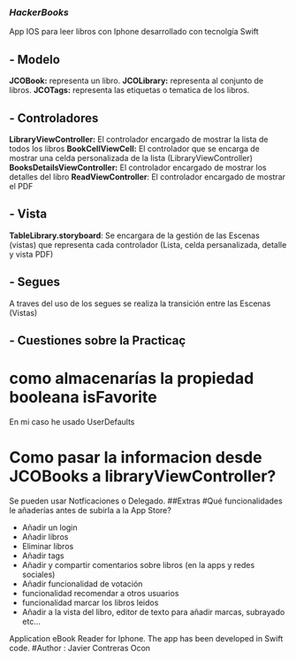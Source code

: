 


### _HackerBooks_
App IOS para leer libros con Iphone desarrollado con tecnolgía Swift

## - Modelo
**JCOBook:** representa un libro.
**JCOLibrary:** representa al conjunto de libros.
**JCOTags:** representa las etiquetas o tematica de los libros.

## - Controladores
**LibraryViewController:** El controlador encargado de mostrar la lista de todos los libros
**BookCellViewCell:** El controlador que se encarga de mostrar una celda personalizada de la lista (LibraryViewController)
**BooksDetailsViewController:** El controlador encargado de mostrar los detalles del libro
**ReadViewController**: El controlador encargado de mostrar el PDF

## - Vista
**TableLibrary.storyboard**: Se encargara de la gestión de las Escenas (vistas) que representa cada controlador (Lista, celda persanalizada, detalle y vista PDF) 

## - Segues
A traves del uso de los segues se realiza la transición entre las Escenas (Vistas)

## - Cuestiones sobre la Practicaç

# como almacenarías la propiedad booleana isFavorite
En mi caso he usado UserDefaults

# Como pasar la informacion desde JCOBooks a libraryViewController?
Se pueden usar Notficaciones o Delegado.
##Extras
#Qué funcionalidades le añaderías antes de subirla a la App Store?
- Añadir un login
- Añadir libros 
- Eliminar libros 
- Añadir tags 
- Añadir y compartir comentarios sobre libros (en la apps y redes sociales)
- Añadir funcionalidad de votación
- funcionalidad recomendar a otros usuarios
- funcionalidad marcar los libros leidos
- Añadir a la vista del libro, editor de texto para añadir marcas, subrayado etc... 










Application eBook Reader for Iphone. The app has been developed in Swift code. 
#Author : Javier Contreras Ocon 
